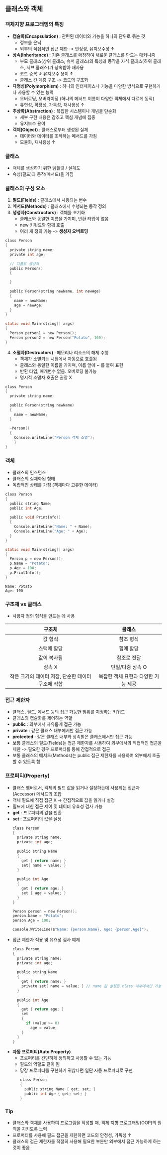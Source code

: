 ## 클래스와 객체
### 객체지향 프로그래밍의 특징
- __캡슐화(Encapsulation)__ : 관련된 데이터와 기능을 하나의 단위로 묶는 것
  - 정보를 은닉
  - 외부의 직접적인 접근 제한 -> 안정성, 유지보수성 ↑
- __상속(Inheritance)__ : 기존 클래스를 확장하여 새로운 클래스를 만드는 매커니즘
  - 부모 클래스(상위 클래스, 슈퍼 클래스)의 특성과 동작을 자식 클래스(하위 클래스, 서브 클래스)가 상속받아 재사용
  - 코드 중복 ↓ 유지보수 용이 ↑
  - 클래스 간 계층 구조 -> 코드의 구조화
- __다형성(Polymorphism)__ : 하나의 인터페이스나 기능을 다양한 방식으로 구현하거나 사용할 수 있는 능력
  - 오버로딩, 오버라이딩 (하나의 메서드 이름이 다양한 객체에서 다르게 동작)
  - 유연성, 확장성, 가독성, 재사용성 ↑
- __추상화(Abstraction)__ : 복잡한 시스템이나 개념을 단순화
  - 세부 구현 내용은 감추고 핵심 개념에 집중
  - 유지보수 용이
- __객체(Object)__ : 클래스로부터 생성된 실체
  - 데이터와 데이터를 조작하는 메서드를 가짐
  - 모듈화, 재사용성 ↑


### 클래스
- 객체를 생성하기 위한 템플릿 / 설계도
- 속성(필드)과 동작(메서드)을 가짐


### 클래스의 구성 요소
1. __필드(Fields)__ : 클래스에서 사용되는 변수
2. __메서드(Methods)__ : 클래스에서 수행되는 동작 정의
3. __생성자(Constructors)__ : 객체를 초기화
   - 클래스와 동일한 이름을 가지며, 반환 타입이 없음
   - new 키워드와 함께 호출
   - 여러 개 정의 가능 -> __생성자 오버로딩__
  ```c
  class Person
  {
    private string name;
    private int age;
    
    // 디폴트 생성자
    public Person()
    {

    }
    
    public Person(string newName, int newAge)
    {
      name = newName;
      age = newAge;
    }
  }
    
  static void Main(string[] args)
  {
    Person person1 = new Person();
    Person person2 = new Person("Potato", 100);
  }
  ```
  
4. __소멸자(Destructors)__ : 메모리나 리소스의 해제 수행
   - 객체가 소멸되는 시점에서 자동으로 호출됨
   - 클래스와 동일한 이름을 가지며, 이름 앞에 ~ 를 붙여 표현
   - 반환 타입, 매개변수 없음. 오버로딩 불가능
   - 명시적 소멸자 호출은 권장 X
  ```c
  class Person
  {
    private string name;
    
    public Person(string newName)
    {
      name = newName;
    }
    
    ~Person()
    {
      Console.WriteLine("Person 객체 소멸");
      }
  }
  ```


### 객체
- 클래스의 인스턴스
- 클래스의 실체화된 형태
- 독립적인 상태를 가짐 (객체마다 고유한 데이터)


```c
class Person
{
  public string Name;
  public int Age;
  
  public void PrintInfo()
  {
    Console.WriteLine("Name: " + Name);
    Console.WriteLine("Age: " + Age);
  }
}

static void Main(string[] args)
{
  Person p = new Person();
  p.Name = "Potato";
  p.Age = 100;
  p.PrintInfo();
}
```
```
Name: Potato
Age: 100
```

### 구조체 vs 클래스
- 사용자 정의 형식을 만드는 데 사용

| 구조체 | 클래스 |
| :---: | :---: |
| 값 형식 | 참조 형식 |
| 스택에 할당 | 힙에 할당 |
| 값이 복사됨 | 참조로 전달 |
| 상속 X | 단일/다중 상속 O|
|작은 크기의 데이터 저장, 단순한 데이터 구조에 적합 | 복잡한 객체 표현과 다양한 기능 제공|


### 접근 제한자
- 클래스, 필드, 메서드 등의 접근 가능한 범위를 지정하는 키워드
- 클래스의 캡슐화를 제어하는 역할
- __public__ : 외부에서 자유롭게 접근 가능
- __private__ : 같은 클래스 내부에서만 접근 가능
- __protected__ : 같은 클래스 내부와 상속받은 클래스에서만 접근 가능
- 보통 클래스의 필드(Fields)는 접근 제한자를 사용하여 외부에서의 직접적인 접근을 제한 -> 필요한 경우 프로퍼티를 통해 간접적으로 접근
- 보통 클래스의 메서드(Methods)는 public 접근 제한자를 사용하여 외부에서 호출할 수 있도록 함

### 프로퍼티(Property)
- 클래스 멤버로서, 객체의 필드 값을 읽거나 설정하는데 사용되는 접근자(Accessor) 메서드의 조합
- 객체 필드에 직접 접근 X -> 간접적으로 값을 읽거나 설정
- 필드에 대한 접근 제어 및 데이터 유효성 검사 가능
- __get__ : 프로퍼티의 값을 반환
- __set__ : 프로퍼티의 값을 설정
  ```c
  class Person
  {
    private string name;
    private int age;
    
    public string Name
    {
      get { return name; }
      set{ name = value; }
    }
    
    public int Age
    {
      get { return age; }
      set { age = value; }
    }
  }
  ```
  ```c
  Person person = new Person();
  person.Name = "Potato";
  person.Age = 100;
  
  Console.WriteLine($"Name: {person.Name}, Age: {person.Age}");
  ```
- 접근 제한자 적용 및 유효성 검사 예제
  ```c
  class Person
  {
    private string name;
    private int age;
    
    public string Name
    {
      get { return name; }
      private set{ name = value; } // name 값 설정은 class 내부에서만 가능
    }
    
    public int Age
    {
      get { return age; }
      set 
      {
        if (value >= 0)
          age = value;
      }
    }
  }
  ```
- __자동 프로퍼티(Auto Property)__
  - 프로퍼티를 간단하게 정의하고 사용할 수 있는 기능
  - 필드의 역할도 같이 됨
  - 당장 프로퍼티를 구현하기 귀찮다면 일단 자동 프로퍼티로 구현
    ```c
    class Person
    {
      public string Name { get; set; }
      public int Age { get; set; }
    }
    ```

### Tip
- 클래스와 객체를 사용하여 프로그램을 작성할 때, 객체 지향 프로그래밍(OOP)의 원칙을 지키도록 노력
- 프로퍼티를 사용해 필드 접근을 제한하면 코드의 안정성, 가독성 ↑
- 클래스의 접근 제한자를 적절히 사용해 필요한 부분만 외부에서 접근 가능하게 하는 것이 좋음 

